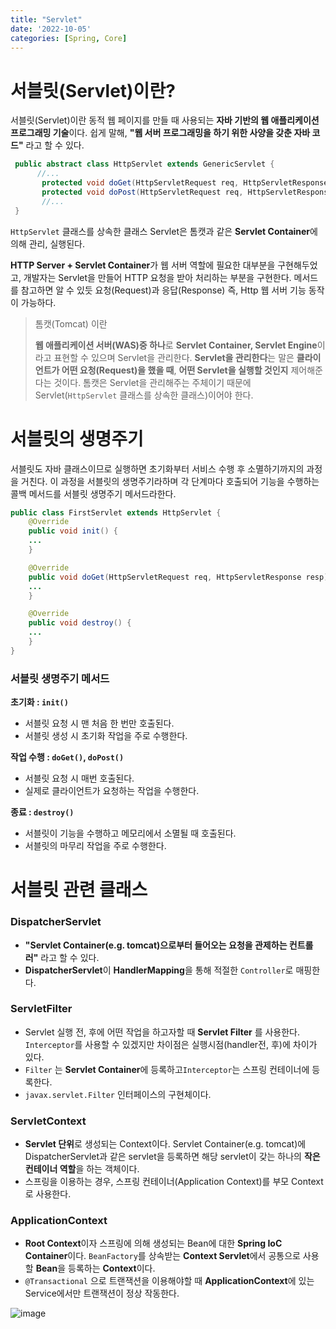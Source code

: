 ```yaml
---
title: "Servlet"
date: '2022-10-05'
categories: [Spring, Core]
---
```


# 서블릿(Servlet)이란?

서블릿(Servlet)이란 동적 웹 페이지를 만들 때 사용되는 **자바 기반의 웹 애플리케이션 프로그래밍 기술**이다. 
쉽게 말해, **"웹 서버 프로그래밍을 하기 위한 사양을 갖춘 자바 코드"** 라고 할 수 있다.

```java
 public abstract class HttpServlet extends GenericServlet {
      //...
       protected void doGet(HttpServletRequest req, HttpServletResponse resp){...}
       protected void doPost(HttpServletRequest req, HttpServletResponse resp){...}
       //...
 }
```

`HttpServlet` 클래스를 상속한 클래스 Servlet은 톰캣과 같은 **Servlet Container**에 의해 관리, 실행된다.

**HTTP Server + Servlet Container**가 웹 서버 역할에 필요한 대부분을 구현해두었고, 개발자는 Servlet을 만들어 HTTP 요청을 받아 처리하는 부분을 구현한다. 메서드를 참고하면 알 수 있듯 요청(Request)과 응답(Response) 즉, Http 웹 서버 기능 동작이 가능하다.


> 톰캣(Tomcat) 이란
>  
> **웹 애플리케이션 서버(WAS)중 하나**로 **Servlet Container, Servlet Engine**이라고 표현할 수 있으며 Servlet을 관리한다.
> **Servlet을 관리한다**는 말은 **클라이언트가 어떤 요청(Request)을 했을 때**, **어떤 Servlet을 실행할 것인지** 제어해준다는 것이다. 톰캣은 Servlet을 관리해주는 주체이기 때문에 Servlet(`HttpServlet` 클래스를 상속한 클래스)이어야 한다.


# 서블릿의 생명주기

서블릿도 자바 클래스이므로 실행하면 초기화부터 서비스 수행 후 소멸하기까지의 과정을 거친다. 
이 과정을 서블릿의 생명주기라하며 각 단계마다 호출되어 기능을 수행하는 콜백 메서드를 서블릿 생명주기 메서드라한다.

```java
public class FirstServlet extends HttpServlet {
	@Override
    public void init() {
    ...
	}

    @Override
    public void doGet(HttpServletRequest req, HttpServletResponse resp) {
    ...
    }

    @Override
    public void destroy() {
    ...
    }
}
```

### 서블릿 생명주기 메서드

**초기화 : `init()`**

- 서블릿 요청 시 맨 처음 한 번만 호출된다.
- 서블릿 생성 시 초기화 작업을 주로 수행한다.

**작업 수행 : `doGet()`, `doPost()`**

- 서블릿 요청 시 매번 호출된다.
- 실제로 클라이언트가 요청하는 작업을 수행한다.

**종료 : `destroy()`**

- 서블릿이 기능을 수행하고 메모리에서 소멸될 때 호출된다.
- 서블릿의 마무리 작업을 주로 수행한다.

# 서블릿 관련 클래스

### **DispatcherServlet**

- **"Servlet Container(e.g. tomcat)으로부터 들어오는 요청을 관제하는 컨트롤러"** 라고 할 수 있다.
- **DispatcherServlet**이 **HandlerMapping**을 통해 적절한 `Controller`로 매핑한다.

### ServletFilter

- Servlet 실행 전, 후에 어떤 작업을 하고자할 때 **Servlet Filter** 를 사용한다. `Interceptor`를 사용할 수 있겠지만 차이점은 실행시점(handler전, 후)에 차이가 있다.
- `Filter` 는 **Servlet Container**에 등록하고`Interceptor`는 스프링 컨테이너에 등록한다.
- `javax.servlet.Filter` 인터페이스의 구현체이다.

### ServletContext

- **Servlet 단위**로 생성되는 Context이다. Servlet Container(e.g. tomcat)에 DispatcherServlet과 같은 servlet을 등록하면 해당 servlet이 갖는 하나의 **작은 컨테이너 역할**을 하는 객체이다.
- 스프링을 이용하는 경우, 스프링 컨테이너(Application Context)를 부모 Context로 사용한다.

### ApplicationContext

- **Root Context**이자 스프링에 의해 생성되는 Bean에 대한 **Spring IoC Container**이다. `BeanFactory`를 상속받는 **Context Servlet**에서 공통으로 사용할 **Bean**을 등록하는 **Context**이다.
- `@Transactional` 으로 트랜잭션을 이용해야할 때 **ApplicationContext**에 있는 Service에서만 트랜잭션이 정상 작동한다.

![image](https://user-images.githubusercontent.com/55419159/199487187-42417a16-fd4e-4cf8-b480-d0df70ce1a90.png)
